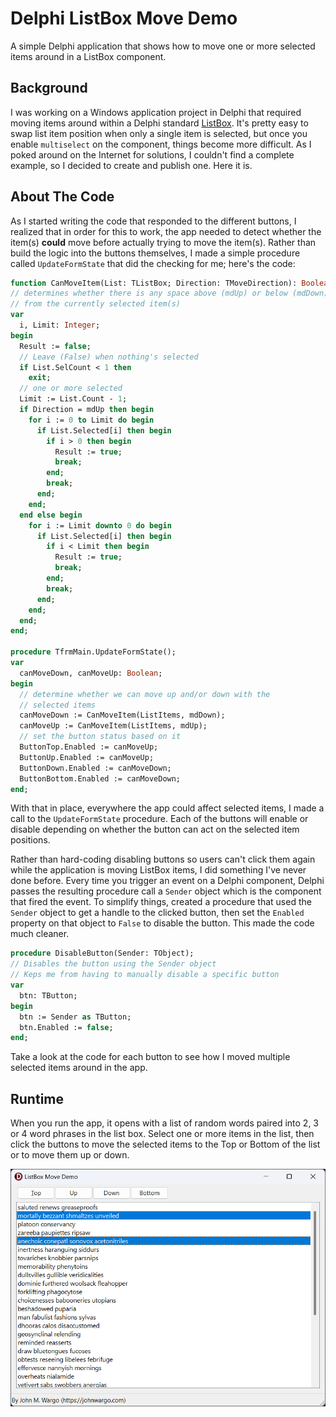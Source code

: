 # Delphi ListBox Move Demo

A simple Delphi application that shows how to move one or more selected items around in a ListBox component.

## Background

I was working on a Windows application project in Delphi that required moving items around within a Delphi standard [ListBox](https://docwiki.embarcadero.com/Libraries/Alexandria/en/Vcl.StdCtrls.TListBox). It's pretty easy to swap list item position when only a single item is selected, but once you enable `multiselect` on the component, things become more difficult. As I poked around on the Internet for solutions, I couldn't find a complete example, so I decided to create and publish one. Here it is.

## About The Code

As I started writing the code that responded to the different buttons, I realized that in order for this to work, the app needed to detect whether the item(s) **could** move before actually trying to move the item(s). Rather than build the logic into the buttons themselves, I made a simple procedure called `UpdateFormState` that did the checking for me; here's the code:

```pascal
function CanMoveItem(List: TListBox; Direction: TMoveDirection): Boolean;
// determines whether there is any space above (mdUp) or below (mdDown)
// from the currently selected item(s)
var
  i, Limit: Integer;
begin
  Result := false;
  // Leave (False) when nothing's selected
  if List.SelCount < 1 then
    exit;
  // one or more selected
  Limit := List.Count - 1;
  if Direction = mdUp then begin
    for i := 0 to Limit do begin
      if List.Selected[i] then begin
        if i > 0 then begin
          Result := true;
          break;
        end;
        break;
      end;
    end;
  end else begin
    for i := Limit downto 0 do begin
      if List.Selected[i] then begin
        if i < Limit then begin
          Result := true;
          break;
        end;
        break;
      end;
    end;
  end;
end;

procedure TfrmMain.UpdateFormState();
var
  canMoveDown, canMoveUp: Boolean;
begin
  // determine whether we can move up and/or down with the
  // selected items
  canMoveDown := CanMoveItem(ListItems, mdDown);
  canMoveUp := CanMoveItem(ListItems, mdUp);
  // set the button status based on it
  ButtonTop.Enabled := canMoveUp;
  ButtonUp.Enabled := canMoveUp;
  ButtonDown.Enabled := canMoveDown;
  ButtonBottom.Enabled := canMoveDown;
end;
```

With that in place, everywhere the app could affect selected items, I made a call to the `UpdateFormState` procedure. Each of the buttons will enable or disable depending on whether the button can act on the selected item positions.

Rather than hard-coding disabling buttons so users can't click them again while the application is moving ListBox items, I did something I've never done before. Every time you trigger an event on a Delphi component, Delphi passes the resulting procedure call a `Sender` object which is the component that fired the event. To simplify things, created a procedure that used the `Sender` object to get a handle to the clicked button, then set the `Enabled` property on that object to `False` to disable the button. This made the code much cleaner.

```pascal
procedure DisableButton(Sender: TObject);
// Disables the button using the Sender object
// Keps me from having to manually disable a specific button
var
  btn: TButton;
begin
  btn := Sender as TButton;
  btn.Enabled := false;
end;
```

Take a look at the code for each button to see how I moved multiple selected items around in the app.

## Runtime

When you run the app, it opens with a list of random words paired into 2, 3 or 4 word phrases in the list box. Select one or more items in the list, then click the buttons to move the selected items to the Top or Bottom of the list or to move them up or down.

![Application Main Screen](images/image-01.png)

